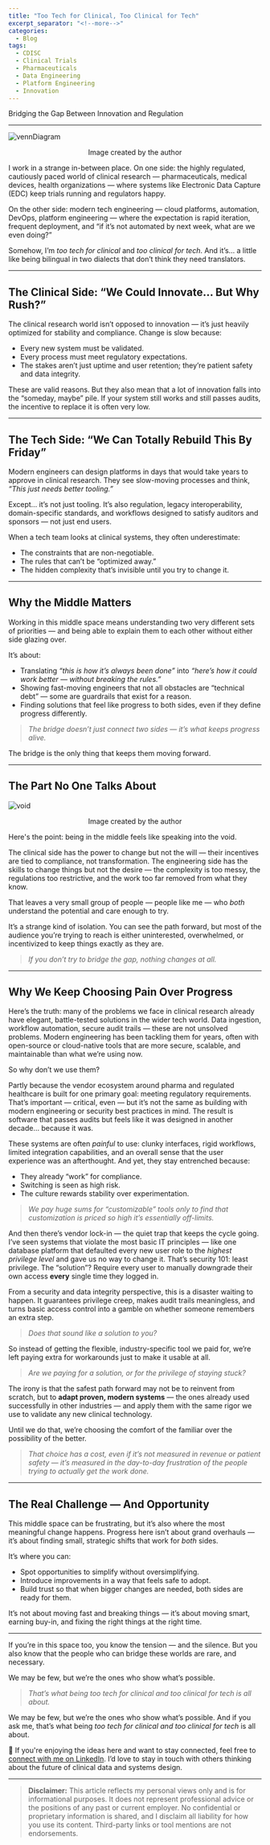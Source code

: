 ```yaml
---
title: "Too Tech for Clinical, Too Clinical for Tech"
excerpt_separator: "<!--more-->"
categories:
  - Blog
tags:
  - CDISC
  - Clinical Trials
  - Pharmaceuticals
  - Data Engineering
  - Platform Engineering
  - Innovation
---
```


<div class="notice--info">
  Bridging the Gap Between Innovation and Regulation
</div>

---

<img src="/assets/images/vennDiagram.png" alt="vennDiagram" class="center-image" />

<p align="center">Image created by the author</p>

I work in a strange in-between place. On one side: the highly regulated, cautiously paced world of clinical research — pharmaceuticals, medical devices, health organizations — where systems like Electronic Data Capture (EDC) keep trials running and regulators happy.

On the other side: modern tech engineering — cloud platforms, automation, DevOps, platform engineering — where the expectation is rapid iteration, frequent deployment, and “if it’s not automated by next week, what are we even doing?”

Somehow, I’m *too tech for clinical* and *too clinical for tech*. And it’s… a little like being bilingual in two dialects that don’t think they need translators.

---

## The Clinical Side: “We Could Innovate… But Why Rush?”
The clinical research world isn’t opposed to innovation — it’s just heavily optimized for stability and compliance. Change is slow because:  
- Every new system must be validated.  
- Every process must meet regulatory expectations.  
- The stakes aren’t just uptime and user retention; they’re patient safety and data integrity.  

These are valid reasons. But they also mean that a lot of innovation falls into the “someday, maybe” pile. If your system still works and still passes audits, the incentive to replace it is often very low.

---

## The Tech Side: “We Can Totally Rebuild This By Friday”
Modern engineers can design platforms in days that would take years to approve in clinical research. They see slow-moving processes and think, *“This just needs better tooling.”*

Except… it’s not just tooling. It’s also regulation, legacy interoperability, domain-specific standards, and workflows designed to satisfy auditors and sponsors — not just end users.

When a tech team looks at clinical systems, they often underestimate:  
- The constraints that are non-negotiable.  
- The rules that can’t be “optimized away.”  
- The hidden complexity that’s invisible until you try to change it.  

---

## Why the Middle Matters
Working in this middle space means understanding two very different sets of priorities — and being able to explain them to each other without either side glazing over.

It’s about:  
- Translating *“this is how it’s always been done”* into *“here’s how it could work better — without breaking the rules.”*  
- Showing fast-moving engineers that not all obstacles are “technical debt” — some are guardrails that exist for a reason.  
- Finding solutions that feel like progress to both sides, even if they define progress differently.  

> *The bridge doesn’t just connect two sides — it’s what keeps progress alive.*  

The bridge is the only thing that keeps them moving forward.

---

## The Part No One Talks About

<img src="/assets/images/void.png" alt="void" class="center-image" />

<p align="center">Image created by the author</p>
Here's the point: being in the middle feels like speaking into the void.  

The clinical side has the power to change but not the will — their incentives are tied to compliance, not transformation. The engineering side has the skills to change things but not the desire — the complexity is too messy, the regulations too restrictive, and the work too far removed from what they know.  

That leaves a very small group of people — people like me — who *both* understand the potential and care enough to try.  

It’s a strange kind of isolation. You can see the path forward, but most of the audience you’re trying to reach is either uninterested, overwhelmed, or incentivized to keep things exactly as they are.  

> *If you don’t try to bridge the gap, nothing changes at all.*

---

## Why We Keep Choosing Pain Over Progress
Here’s the truth: many of the problems we face in clinical research already have elegant, battle-tested solutions in the wider tech world. Data ingestion, workflow automation, secure audit trails — these are not unsolved problems. Modern engineering has been tackling them for years, often with open-source or cloud-native tools that are more secure, scalable, and maintainable than what we’re using now.  

So why don’t we use them?  

Partly because the vendor ecosystem around pharma and regulated healthcare is built for one primary goal: meeting regulatory requirements. That’s important — critical, even — but it’s not the same as building with modern engineering or security best practices in mind. The result is software that passes audits but feels like it was designed in another decade… because it was.  

These systems are often *painful* to use: clunky interfaces, rigid workflows, limited integration capabilities, and an overall sense that the user experience was an afterthought. And yet, they stay entrenched because:  
- They already “work” for compliance.  
- Switching is seen as high risk.  
- The culture rewards stability over experimentation.  

> *We pay huge sums for “customizable” tools only to find that customization is priced so high it’s essentially off-limits.*  

And then there’s vendor lock-in — the quiet trap that keeps the cycle going. I’ve seen systems that violate the most basic IT principles — like one database platform that defaulted every new user role to the *highest privilege level* and gave us no way to change it. That’s security 101: least privilege. The “solution”? Require every user to manually downgrade their own access **every** single time they logged in.  

From a security and data integrity perspective, this is a disaster waiting to happen. It guarantees privilege creep, makes audit trails meaningless, and turns basic access control into a gamble on whether someone remembers an extra step.  

> *Does that sound like a solution to you?*  

So instead of getting the flexible, industry-specific tool we paid for, we’re left paying extra for workarounds just to make it usable at all.  

> *Are we paying for a solution, or for the privilege of staying stuck?*  

The irony is that the safest path forward may not be to reinvent from scratch, but to **adapt proven, modern systems** — the ones already used successfully in other industries — and apply them with the same rigor we use to validate any new clinical technology.  

Until we do that, we’re choosing the comfort of the familiar over the possibility of the better.  

> *That choice has a cost, even if it’s not measured in revenue or patient safety — it’s measured in the day-to-day frustration of the people trying to actually get the work done.*

---

## The Real Challenge — And Opportunity
This middle space can be frustrating, but it’s also where the most meaningful change happens. Progress here isn’t about grand overhauls — it’s about finding small, strategic shifts that work for *both* sides.

It’s where you can:  
- Spot opportunities to simplify without oversimplifying.  
- Introduce improvements in a way that feels safe to adopt.  
- Build trust so that when bigger changes are needed, both sides are ready for them.  

It’s not about moving fast and breaking things — it’s about moving smart, earning buy-in, and fixing the right things at the right time.

---

If you’re in this space too, you know the tension — and the silence. But you also know that the people who can bridge these worlds are rare, and necessary.  

We may be few, but we’re the ones who show what’s possible.  

> *That’s what being too tech for clinical and too clinical for tech is all about.*


We may be few, but we’re the ones who show what’s possible. And if you ask me, that’s what being *too tech for clinical and too clinical for tech* is all about.

💬 If you're enjoying the ideas here and want to stay connected, feel free to [connect with me on LinkedIn](https://www.linkedin.com/in/mlogan914/). I’d love to stay in touch with others thinking about the future of clinical data and systems design.

---

> **Disclaimer:** This article reflects my personal views only and is for informational purposes. It does not represent professional advice or the positions of any past or current employer. No confidential or proprietary information is shared, and I disclaim all liability for how you use its content. Third-party links or tool mentions are not endorsements.